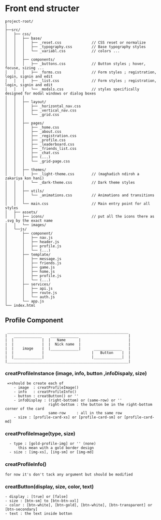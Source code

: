 # Front end structer 
```
project-root/
│
├──src/
│   ├── css/
│   │   ├── base/
│   │   │   ├── _reset.css              // CSS reset or normalize
│   │   │   ├── _typography.css         // Base typography styles
│   │   │   └── _variabl.css            // colors ...
│   │   │       
│   │   ├── components/     
│   │   │   ├── _buttons.css            // Button styles ; hover, focuse, sizing ...
│   │   │   ├── _forms.css              // Form styles ; registration, login, signin and edit
│   │   │   ├── _list.css               // Form styles ; registration, login, signin and edit
│   │   │   └── _modals.css             // styles specifically designed for modal windows or dialog boxes
│   │   │
│   │   ├── layout/
│   │   │   ├── _horizontal_nav.css     
│   │   │   ├── _vertical_nav.css       
│   │   │   └── _grid.css              
│   │   │
│   │   ├── pages/
│   │   │   ├── _home.css        
│   │   │   ├── _about.css       
│   │   │   ├── _registration.css     
│   │   │   ├── _profile.css 
│   │   │   ├── _leaderboard.css     
│   │   │   ├── _friends_list.css     
│   │   │   ├── _chat.css
│   │   │   ├── (...)   
│   │   │   └── _grid-page.css   
│   │   │
│   │   ├── themes/
│   │   │   ├── _light-theme.css        // (maghadich ndiroh a zakariya kon hani)
│   │   │   └── _dark-theme.css         // Dark theme styles
│   │   │       
│   │   ├── utils/      
│   │   │   └── _animations.css         // Animations and transitions
│   │   │       
│   │   └── main.css                    // Main entry point for all styles
│   ├── assets/
│   │   ├── icons/                      // put all the icons there as .svg by the exact name
│   │   └── images/
│   └──js/
│       ├── component/
│       │   ├── nav.js
│       │   ├── header.js
│       │   ├── profile.js
│       │   └── (...)
│       ├── template/
│       │   ├── message.js
│       │   ├── friends.js
│       │   ├── game.js
│       │   ├── home.js
│       │   ├── profile.js
│       │   └── (...)
│       ├── services/
│       │   ├── api.js
│       │   ├── route.js
│       │   └── auth.js
│       └── app.js
└── index.html
```

## Profile Component
     ________________________________________________________
    |   _____________    _____________                       |
    |  |             |  |   Name      |                      |
    |  |             |  |  Nick name  |                      |
    |  |    image    |  |_____________|      _____________   |
    |  |             |                      |   Button    |  |
    |  |_____________|                      |_____________|  |
    |________________________________________________________| 

### creatProfileInstance (image, info, button ,infoDispaly, size)
     =>should be create each of 
        - image  : creatProfileImage()
        - info   : creatProfileInfo()
        - button : creatButton() or ''
        - infoDisplay : (right-bottom) or (same-row) or ''
                        right-bottom : the button be in the right-bottom corner of the card
                        same-row     : all in the same row
        - size : [profile-card-xs] or [profile-card-sm] or [profile-card-md]

### creatProfileImage(type, size)
      - type : [gold-profile-img] or '' (none)
          this mean with a gold border design
      - size : [img-xs], [ing-sm] or [img-md]

### creatProfileInfo()
    for now it's don't tack any argument but should be modified

### creatButton(display, size, color, text)
    - display : [true] or [false]
    - size : [btn-sm] to [btn-btn-xxl]
    - color : [btn-white], [btn-gold], [btn-white], [btn-transparent] or [btn-secondary]
    - text : the text inside botton